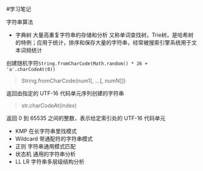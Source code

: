 #学习笔记

字符串算法
* 字典树 大量高重复字符串的存储和分析
又称单词查找树，Trie树，是哈希树的特例；应用于统计，排序和保存大量的字符串，经常被搜索引擎系统用于文本词频统计

创建随机字符`String.fromCharCode(Math.random() * 26 + 'a'.charCodeAt(0))`

> String.fromCharCode(num1[, ...[, numN]])

返回由指定的 UTF-16 代码单元序列创建的字符串

> str.charCodeAt(index)

返回 0 到 65535 之间的整数，表示给定索引处的 UTF-16 代码单元

* KMP  在长字符串里找模式
* Wildcard  带通配符的字符串模式
* 正则   字符串通用模式匹配
* 状态机   通用的字符串分析
* LL LR   字符串多层级结构分析